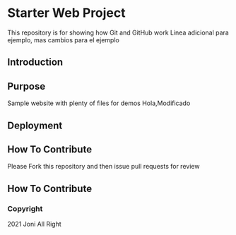 # Starter Web Project

This repository is for showing how Git and GitHub work
Linea adicional para ejemplo, mas cambios para el ejemplo
## Introduction

## Purpose

Sample website with plenty of files for demos
Hola,Modificado
## Deployment
## How To Contribute
Please Fork this repository and then issue pull requests for review
## How To Contribute

### Copyright
2021 Joni All Right